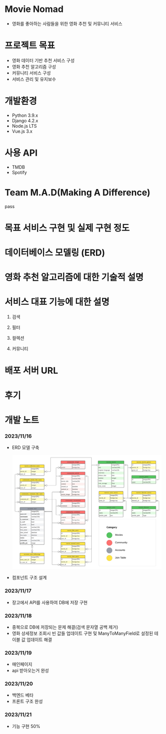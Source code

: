 # Movie Nomad
- 영화를 좋아하는 사람들을 위한 영화 추천 및 커뮤니티 서비스

# 프로젝트 목표
- 영화 데이터 기반 추천 서비스 구성
- 영화 추천 알고리즘 구성
- 커뮤니티 서비스 구성
- 서비스 관리 및 유지보수

# 개발환경
- Python 3.9.x
- Django 4.2.x
- Node.js LTS
- Vue.js 3.x

# 사용 API
- TMDB
- Spotify

# Team M.A.D(Making A Difference)
pass

# 목표 서비스 구현 및 실제 구현 정도

# 데이터베이스 모델링 (ERD)

# 영화 추천 알고리즘에 대한 기술적 설명

# 서비스 대표 기능에 대한 설명
1. 검색
   

2. 필터



3. 컬렉션



4. 커뮤니티



# 배포 서버 URL

# 후기

# 개발 노트
### 2023/11/16
- ERD 모델 구축

    ![ERD](ERD.jpeg)

- 컴포넌트 구조 설계

### 2023/11/17
- 장고에서 API를 사용하여 DB에 저장 구현

### 2023/11/18
- 중복으로 DB에 저장되는 문제 해결(검색 문자열 공백 제거)
- 영화 상세정보 조회시 빈 값들 업데이트 구현 및 ManyToManyField로 설정된 테이블 값 업데이트 해결

### 2023/11/19
- 매인페이지
- api 받아오는거 완성

### 2023/11/20
- 백엔드 베타
- 프론트 구조 완성

### 2023/11/21
- 기능 구현 50%
